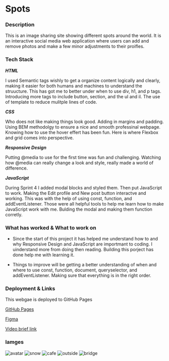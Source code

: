 # Spots

### Description

This is an image sharing site showing different spots around the world. It is an interactive social media web application where users can add and remove photos and make a few minor adjustments to their proifles.

### Tech Stack

**_HTML_**

I used Semantic tags wishly to get a organize content logically and clearly, making it easier for both humans and machines to understand the struucture. This has got me to better under when to use div, h1, and p tags. Introducing more tags to include button, section, and the ul and il. The use of template to reduce mulitple lines of code.

**_CSS_**

Who does not like making things look good. Adding in margins and padding. Using BEM methodolgy to ensure a nice and smooth professinal webpage. Knowing how to use the hover effert has been fun. Here is where Flexbox and grid comes into perspective.

**_Responsive Design_**

Putting @media to use for the first time was fun and challenging. Watching how @media can really change a look and style, really made a world of difference.

**_JavaScript_**

During Sprint 4 I added modal blocks and styled them. Then put JavaScript to work. Making the Edit profile and New post button interactve and working. This was with the help of using const, function, and addEventListener. Those were all helpful tools to help me learn how to make JavaScript work with me. Bulding the modal and making them function corretly.

### What has worked & What to work on

- Since the start of this project it has helped me understand how to and why Responsive Design and JavaScript are importmant to coding. I uinderstand more from doing then reading. Building this porject has done help me with learning it.

- Things to improve will be getting a better understanding of when and where to use const, function, document, queryselector, and addEventListener. Making sure that everything is in the right order.

### Deployment & Links

This webgae is deployed to GitHub Pages

[GitHub Pages](https://coleblu84.github.io/se_project_spots/)

[Figma](https://www.figma.com/design/rGnA0eBcxYVOpA4bxmqlyu/Sprint-4-Project-Spots---March-2025?node-id=0-1&p=f&t=260DH13kcY8J8js1-0)

[Video brief link](https://drive.google.com/file/d/1iagKdSniVXz_POyMIA7_uyAnK3csFO7q/view?usp=drive_link)

### Iamges

![avatar](images/avatar.jpg)
![snow](images/1-photo-by-moritz-feldmann-from-pexels.jpg)
![cafe](images/2-photo-by-ceiline-from-pexels.jpg)
![outside](images/3-photo-by-tubanur-dogan-from-pexels.jpg)
![bridge](images/4-photo-by-maurice-laschet-from-pexels.jpg)
